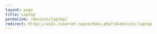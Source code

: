 ```yaml
---
layout: page
title: Laptop
permalink: /devices/laptop/
redirect: https://wiki.lunarnet.space/doku.php?id=devices:laptop
---
```

